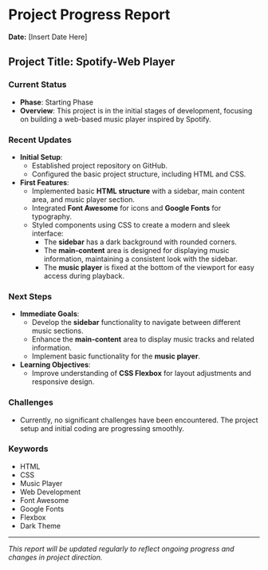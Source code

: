 # Project Progress Report

**Date:** [Insert Date Here]

## Project Title: Spotify-Web Player

### Current Status
- **Phase**: Starting Phase
- **Overview**: This project is in the initial stages of development, focusing on building a web-based music player inspired by Spotify.

### Recent Updates
- **Initial Setup**: 
  - Established project repository on GitHub.
  - Configured the basic project structure, including HTML and CSS.
- **First Features**: 
  - Implemented basic **HTML structure** with a sidebar, main content area, and music player section.
  - Integrated **Font Awesome** for icons and **Google Fonts** for typography.
  - Styled components using CSS to create a modern and sleek interface:
    - The **sidebar** has a dark background with rounded corners.
    - The **main-content** area is designed for displaying music information, maintaining a consistent look with the sidebar.
    - The **music player** is fixed at the bottom of the viewport for easy access during playback.

### Next Steps
- **Immediate Goals**:
  - Develop the **sidebar** functionality to navigate between different music sections.
  - Enhance the **main-content** area to display music tracks and related information.
  - Implement basic functionality for the **music player**.
- **Learning Objectives**:
  - Improve understanding of **CSS Flexbox** for layout adjustments and responsive design.

### Challenges
- Currently, no significant challenges have been encountered. The project setup and initial coding are progressing smoothly.

### Keywords
- HTML
- CSS
- Music Player
- Web Development
- Font Awesome
- Google Fonts
- Flexbox
- Dark Theme

---

*This report will be updated regularly to reflect ongoing progress and changes in project direction.*
